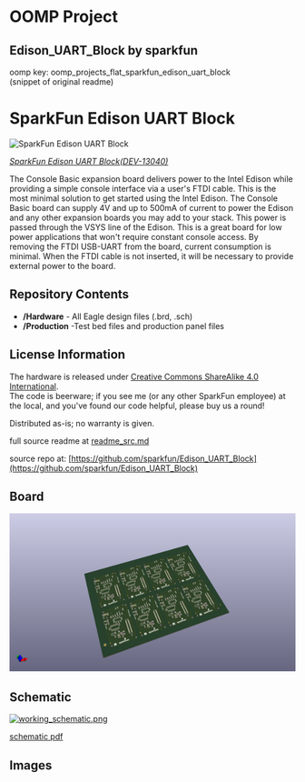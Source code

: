 # OOMP Project  
## Edison_UART_Block  by sparkfun  
  
oomp key: oomp_projects_flat_sparkfun_edison_uart_block  
(snippet of original readme)  
  
SparkFun Edison UART Block  
===========================  
  
![SparkFun Edison UART Block](https://cdn.sparkfun.com//assets/parts/1/0/0/4/1/13040-01.jpg)  
  
[*SparkFun Edison UART Block(DEV-13040)*](https://www.sparkfun.com/products/13040)  
  
The Console Basic expansion board delivers power to the Intel Edison while providing a simple console interface via a user's FTDI cable. This is the most minimal solution to get started using the Intel Edison. The Console Basic board can supply 4V and up to 500mA of current to power the Edison and any other expansion boards you may add to your stack. This power is passed through the VSYS line of the Edison.  This is a great board for low power applications that won't require constant console access.  By removing the FTDI USB-UART from the board, current consumption is minimal.  When the FTDI cable is not inserted, it will be necessary to provide external power to the board.  
  
Repository Contents  
------------------  
* **/Hardware** - All Eagle design files (.brd, .sch)  
* **/Production** -Test bed files and production panel files  
  
License Information  
------------------  
The hardware is released under [Creative Commons ShareAlike 4.0 International](https://creativecommons.org/licenses/by-sa/4.0/).  
The code is beerware; if you see me (or any other SparkFun employee) at the local, and you've found our code helpful, please buy us a round!  
  
Distributed as-is; no warranty is given.  
  
  
  full source readme at [readme_src.md](readme_src.md)  
  
source repo at: [https://github.com/sparkfun/Edison_UART_Block](https://github.com/sparkfun/Edison_UART_Block)  
## Board  
  
[![working_3d.png](working_3d_600.png)](working_3d.png)  
## Schematic  
  
[![working_schematic.png](working_schematic_600.png)](working_schematic.png)  
  
[schematic pdf](working_schematic.pdf)  
## Images  
